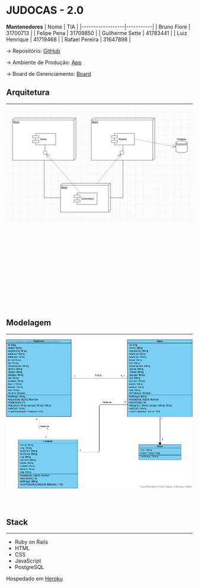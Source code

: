 # JUDOCAS - 2.0

**Mantenedores**
|      Nome        |    TIA    |
|------------------|-----------|
| Bruno Fiore      | 31700713  |
| Felipe Pena      | 31709850  |
| Guilherme Sette  | 41783441  |
| Luiz Henrique    | 41719468  |
| Rafael Pereira   | 31647898  |


-> Repositório: [GitHub](https://github.com/GuilhermeeSette/Judocas-2.0)

-> Ambiente de Produção: [App](https://judocas.herokuapp.com/)

-> Board de Gerenciamento: [Board](https://github.com/GuilhermeeSette/Judocas-2.0/projects/1)

## Arquitetura
---
<img src="app/assets/images/arq.png"
     alt="Arquitetura"
     style="float: left; margin-right: 10px;" />


&nbsp;

&nbsp;

&nbsp;

&nbsp;

&nbsp;

&nbsp;

&nbsp;

&nbsp;


## Modelagem
---
<img src="app/assets/images/diagrama.png"
     alt="Diagrama"
     style="float: left; margin-right: 10px;" />


&nbsp;

&nbsp;

## Stack
---
- Ruby on Rails
- HTML
- CSS
- JavaScript
- PostgreSQL

Hospedado em [Heroku](www.heroku.com)
